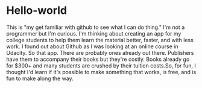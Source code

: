 # Hello-world
This is "my get familiar with github to see what I can do thing."
I'm not a programmer but I'm curious. I'm thinking about creating an app for my college students to help them learn the material better, faster, and with less work. I found out about Github as I was looking at an online course in Udacity. So that app. There are probably ones already out there. Publishers have them to accompany their books but they're costly. Books already go for $300+ and many students are crushed by their tuition costs.So, for fun, I thought I'd learn if it's possible to make something that works, is free, and is fun to make along the way.
